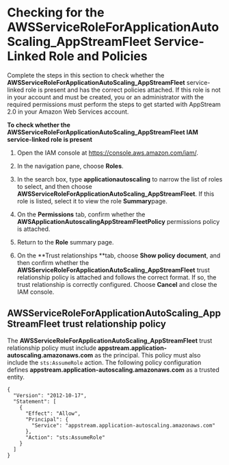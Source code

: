 # Checking for the AWSServiceRoleForApplicationAutoScaling\_AppStreamFleet Service\-Linked Role and Policies<a name="controlling-access-checking-for-iam-service-linked-role-application-autoscaling-appstream-fleet"></a>

Complete the steps in this section to check whether the **AWSServiceRoleForApplicationAutoScaling\_AppStreamFleet** service\-linked role is present and has the correct policies attached\. If this role is not in your account and must be created, you or an administrator with the required permissions must perform the steps to get started with AppStream 2\.0 in your Amazon Web Services account\.

**To check whether the AWSServiceRoleForApplicationAutoScaling\_AppStreamFleet IAM service\-linked role is present**

1. Open the IAM console at [https://console\.aws\.amazon\.com/iam/](https://console.aws.amazon.com/iam/)\.

1. In the navigation pane, choose **Roles**\. 

1. In the search box, type **applicationautoscaling** to narrow the list of roles to select, and then choose **AWSServiceRoleForApplicationAutoScaling\_AppStreamFleet**\. If this role is listed, select it to view the role **Summary**page\. 

1. On the **Permissions** tab, confirm whether the **AWSApplicationAutoscalingAppStreamFleetPolicy** permissions policy is attached\.

1. Return to the **Role** summary page\.

1. On the **Trust relationships **tab, choose **Show policy document**, and then confirm whether the **AWSServiceRoleForApplicationAutoScaling\_AppStreamFleet** trust relationship policy is attached and follows the correct format\. If so, the trust relationship is correctly configured\. Choose **Cancel** and close the IAM console\. 

## AWSServiceRoleForApplicationAutoScaling\_AppStreamFleet trust relationship policy<a name="controlling-access-application-autoscaling-appstream-fleet-trust-policy"></a>

The **AWSServiceRoleForApplicationAutoScaling\_AppStreamFleet** trust relationship policy must include **appstream\.application\-autoscaling\.amazonaws\.com** as the principal\. This policy must also include the `sts:AssumeRole` action\. The following policy configuration defines **appstream\.application\-autoscaling\.amazonaws\.com** as a trusted entity\.

```
{
  "Version": "2012-10-17",
  "Statement": [
    {
      "Effect": "Allow",
      "Principal": {
        "Service": "appstream.application-autoscaling.amazonaws.com"
      },
      "Action": "sts:AssumeRole"
    }
  ]
}
```